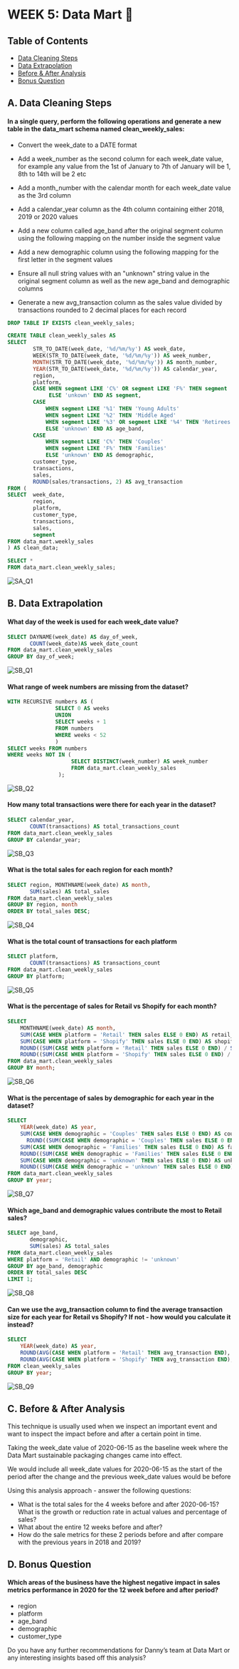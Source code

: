 # WEEK 5: Data Mart 🏪

## Table of Contents
- [Data Cleaning Steps](#a-data-cleaning-steps)
- [Data Extrapolation](#b-data-extrapolation)
- [Before & After Analysis](#c-before-&-after-analysis)
- [Bonus Question](#d-bonus-questions)

## A. Data Cleaning Steps

#### In a single query, perform the following operations and generate a new table in the data_mart schema named clean_weekly_sales:
- Convert the week_date to a DATE format

- Add a week_number as the second column for each week_date value, for example any value from the 1st of January to 7th of January will be 1, 8th to 14th will be 2 etc

- Add a month_number with the calendar month for each week_date value as the 3rd column

- Add a calendar_year column as the 4th column containing either 2018, 2019 or 2020 values

- Add a new column called age_band after the original segment column using the following mapping on the number inside the segment value

- Add a new demographic column using the following mapping for the first letter in the segment values

- Ensure all null string values with an "unknown" string value in the original segment column as well as the new age_band and demographic columns

- Generate a new avg_transaction column as the sales value divided by transactions rounded to 2 decimal places for each record

```sql
DROP TABLE IF EXISTS clean_weekly_sales;

CREATE TABLE clean_weekly_sales AS
SELECT  
		STR_TO_DATE(week_date, '%d/%m/%y') AS week_date,
		WEEK(STR_TO_DATE(week_date, '%d/%m/%y')) AS week_number,
		MONTH(STR_TO_DATE(week_date, '%d/%m/%y')) AS month_number,
		YEAR(STR_TO_DATE(week_date, '%d/%m/%y')) AS calendar_year,
		region,
		platform,
        CASE WHEN segment LIKE 'C%' OR segment LIKE 'F%' THEN segment
             ELSE 'unkown' END AS segment,
		CASE 
			WHEN segment LIKE '%1' THEN 'Young Adults'
			WHEN segment LIKE '%2' THEN 'Middle Aged'
			WHEN segment LIKE '%3' OR segment LIKE '%4' THEN 'Retirees'
			ELSE 'unknown' END AS age_band,
		CASE 
			WHEN segment LIKE 'C%' THEN 'Couples'
			WHEN segment LIKE 'F%' THEN 'Families'
			ELSE 'unknown' END AS demographic,
		customer_type,
		transactions,
		sales,
		ROUND(sales/transactions, 2) AS avg_transaction
FROM (
SELECT  week_date,
		region,
        platform,
        customer_type,
        transactions,
        sales,
        segment
FROM data_mart.weekly_sales
) AS clean_data;

SELECT *
FROM data_mart.clean_weekly_sales;
```

![SA_Q1](https://github.com/OmarCypha700/8WeekSQLChallenge/assets/98944012/a7c4736e-0033-4f4e-9cda-6cc57d3a25ee)

## B. Data Extrapolation

#### What day of the week is used for each week_date value?

```sql
SELECT DAYNAME(week_date) AS day_of_week,
	   COUNT(week_date)AS week_date_count
FROM data_mart.clean_weekly_sales
GROUP BY day_of_week;
```

![SB_Q1](https://github.com/OmarCypha700/8WeekSQLChallenge/assets/98944012/21b4180d-7a5b-4cff-b0d1-52a73ffac37b)

#### What range of week numbers are missing from the dataset?

```sql
WITH RECURSIVE numbers AS (
               SELECT 0 AS weeks
               UNION
               SELECT weeks + 1
               FROM numbers
               WHERE weeks < 52
               )
SELECT weeks FROM numbers 
WHERE weeks NOT IN (
					SELECT DISTINCT(week_number) AS week_number 
					FROM data_mart.clean_weekly_sales
                );
```

![SB_Q2](https://github.com/OmarCypha700/8WeekSQLChallenge/assets/98944012/7e1088f4-5efc-4e6e-b863-47284571a7bc)

#### How many total transactions were there for each year in the dataset?

```sql
SELECT calendar_year,
	   COUNT(transactions) AS total_transactions_count
FROM data_mart.clean_weekly_sales
GROUP BY calendar_year;
```

![SB_Q3](https://github.com/OmarCypha700/8WeekSQLChallenge/assets/98944012/fe64e5f8-ddea-4c1f-ba3e-cb8e3748c48f)

#### What is the total sales for each region for each month?

```sql
SELECT region, MONTHNAME(week_date) AS month,
	   SUM(sales) AS total_sales
FROM data_mart.clean_weekly_sales
GROUP BY region, month
ORDER BY total_sales DESC;
```

![SB_Q4](https://github.com/OmarCypha700/8WeekSQLChallenge/assets/98944012/e4dd8fa7-dbcb-4d91-ab8d-1713aa8213d5)

#### What is the total count of transactions for each platform

```sql
SELECT platform,
	   COUNT(transactions) AS transactions_count
FROM data_mart.clean_weekly_sales
GROUP BY platform;
```

![SB_Q5](https://github.com/OmarCypha700/8WeekSQLChallenge/assets/98944012/b1356004-ebc7-4a04-879d-7e43afbed32c)

#### What is the percentage of sales for Retail vs Shopify for each month?

```sql
SELECT
    MONTHNAME(week_date) AS month,
    SUM(CASE WHEN platform = 'Retail' THEN sales ELSE 0 END) AS retail_sales,
    SUM(CASE WHEN platform = 'Shopify' THEN sales ELSE 0 END) AS shopify_sales,
    ROUND((SUM(CASE WHEN platform = 'Retail' THEN sales ELSE 0 END) / SUM(sales)) * 100, 1) AS retail_percentage,
    ROUND((SUM(CASE WHEN platform = 'Shopify' THEN sales ELSE 0 END) / SUM(sales)) * 100, 1) AS shopify_percentage
FROM data_mart.clean_weekly_sales
GROUP BY month;
```

![SB_Q6](https://github.com/OmarCypha700/8WeekSQLChallenge/assets/98944012/c27a2c92-d920-4f5d-8c17-98e2aed1740f)

#### What is the percentage of sales by demographic for each year in the dataset?

```sql
SELECT
    YEAR(week_date) AS year,
    SUM(CASE WHEN demographic = 'Couples' THEN sales ELSE 0 END) AS couples_sales,
	  ROUND((SUM(CASE WHEN demographic = 'Couples' THEN sales ELSE 0 END) / SUM(sales)) * 100, 1) AS couples_percentage,
    SUM(CASE WHEN demographic = 'Families' THEN sales ELSE 0 END) AS families_sales,
    ROUND((SUM(CASE WHEN demographic = 'Families' THEN sales ELSE 0 END) / SUM(sales)) * 100, 1) AS families_percentage,
    SUM(CASE WHEN demographic = 'unknown' THEN sales ELSE 0 END) AS unknown_sales,
    ROUND((SUM(CASE WHEN demographic = 'unknown' THEN sales ELSE 0 END) / SUM(sales)) * 100, 1) AS unknown_percentage
FROM data_mart.clean_weekly_sales
GROUP BY year;

```

![SB_Q7](https://github.com/OmarCypha700/8WeekSQLChallenge/assets/98944012/574c1908-3d0e-480e-bcb8-35a40850e3aa)

#### Which age_band and demographic values contribute the most to Retail sales?

```sql
SELECT age_band,
	   demographic,
       SUM(sales) AS total_sales
FROM data_mart.clean_weekly_sales
WHERE platform = 'Retail' AND demographic != 'unknown'
GROUP BY age_band, demographic
ORDER BY total_sales DESC
LIMIT 1;
```

![SB_Q8](https://github.com/OmarCypha700/8WeekSQLChallenge/assets/98944012/9ae54207-5b74-46fd-9335-3aebac888978)

#### Can we use the avg_transaction column to find the average transaction size for each year for Retail vs Shopify? If not - how would you calculate it instead?

```sql
SELECT
    YEAR(week_date) AS year,
    ROUND(AVG(CASE WHEN platform = 'Retail' THEN avg_transaction END), 2) AS retail_avg_transaction,
    ROUND(AVG(CASE WHEN platform = 'Shopify' THEN avg_transaction END), 2) AS shopify_avg_transaction
FROM clean_weekly_sales
GROUP BY year;
```

![SB_Q9](https://github.com/OmarCypha700/8WeekSQLChallenge/assets/98944012/04f0abfa-9b0d-43e6-80db-715ac8fd24b2)

## C. Before & After Analysis

This technique is usually used when we inspect an important event and want to inspect the impact before and after a certain point in time.

Taking the week_date value of 2020-06-15 as the baseline week where the Data Mart sustainable packaging changes came into effect.

We would include all week_date values for 2020-06-15 as the start of the period after the change and the previous week_date values would be before

Using this analysis approach - answer the following questions:

- What is the total sales for the 4 weeks before and after 2020-06-15? What is the growth or reduction rate in actual values and percentage of sales?
- What about the entire 12 weeks before and after?
- How do the sale metrics for these 2 periods before and after compare with the previous years in 2018 and 2019?



## D. Bonus Question

#### Which areas of the business have the highest negative impact in sales metrics performance in 2020 for the 12 week before and after period?

- region
- platform
- age_band
- demographic
- customer_type
  
Do you have any further recommendations for Danny’s team at Data Mart or any interesting insights based off this analysis?


